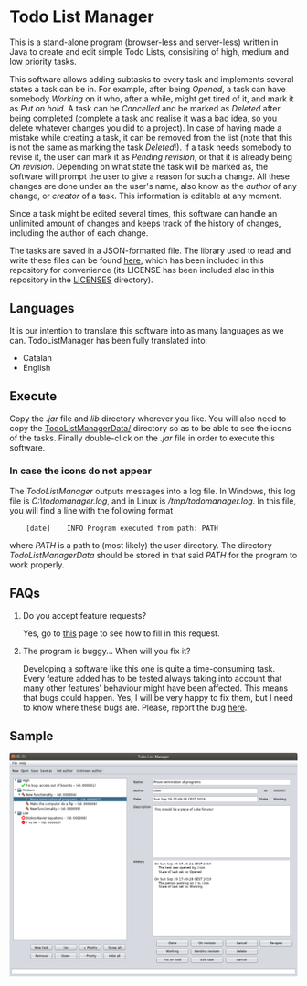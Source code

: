 # Todo List Manager

This is a stand-alone program (browser-less and server-less) written in Java to create and edit simple Todo Lists, consisiting of high, medium and low priority tasks.

This software allows adding subtasks to every task and implements several states a task can be in. For example, after being _Opened_, a task can have somebody _Working_ on it who, after a while, might get tired of it, and mark it as _Put on hold_. A task can be _Cancelled_ and be marked as _Deleted_ after being completed (complete a task and realise it was a bad idea, so you delete whatever changes you did to a project). In case of having made a mistake while creating a task, it can be removed from the list (note that this is not the same as marking the task _Deleted_!). If a task needs somebody to revise it, the user can mark it as _Pending revision_, or that it is already being _On revision_. Depending on what state the task will be marked as, the software will prompt the user to give a reason for such a change. All these changes are done under an the user's name, also know as the _author_ of any change, or _creator_ of a task. This information is editable at any moment.

Since a task might be edited several times, this software can handle an unlimited amount of changes and keeps track of the history of changes, including the author of each change.

The tasks are saved in a JSON-formatted file. The library used to read and write these files can be found [here](https://github.com/stleary/JSON-java), which has been included in this repository for convenience (its LICENSE has been included also in this repository in the [LICENSES](https://github.com/lluisalemanypuig/TodoListManager/blob/master/LICENSES/) directory).

## Languages

It is our intention to translate this software into as many languages as we can. TodoListManager has been fully translated into:

- Catalan
- English

## Execute

Copy the _.jar_ file and _lib_ directory wherever you like. You will also need to copy the [TodoListManagerData/](https://github.com/lluisalemanypuig/TodoListManager/blob/master/TodoListManagerData/) directory so as to be able to see the icons of the tasks. Finally double-click on the _.jar_ file in order to execute this software.

### In case the icons do not appear

The _TodoListManager_ outputs messages into a log file. In Windows, this log file is _C:\todomanager.log_, and in Linux is _/tmp/todomanager.log_. In this file, you will find a line with the following format

		[date]    INFO Program executed from path: PATH

where _PATH_ is a path to (most likely) the user directory. The directory _TodoListManagerData_ should be stored in that said _PATH_ for the program to work properly.

## FAQs

1. Do you accept feature requests?

	Yes, go to [this](https://github.com/lluisalemanypuig/TodoListManager/issues/new/choose) page to see how to fill in this request.

2. The program is buggy... When will you fix it?

	Developing a software like this one is quite a time-consuming task. Every feature added has to be tested always taking into account that many other features' behaviour might have been affected. This means that bugs could happen. Yes, I will be very happy to fix them, but I need to know where these bugs are. Please, report the bug [here](https://github.com/lluisalemanypuig/TodoListManager/issues/new/choose).

## Sample

![How the software looks like when the user opens the file _sample_ file](https://github.com/lluisalemanypuig/TodoListManager/blob/master/screenshot.png)
